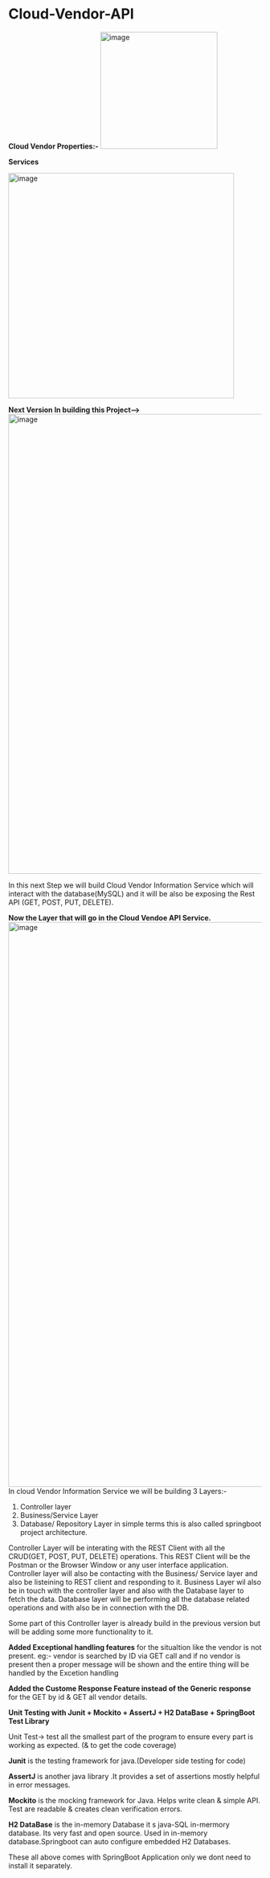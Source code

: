 # Cloud-Vendor-API

  **Cloud Vendor Properties:-**
<img width="233" alt="image" src="https://github.com/user-attachments/assets/12990e64-f5d5-4915-af04-35f03785f2c7" />

  **Services**

<img width="449" alt="image" src="https://github.com/user-attachments/assets/e3761432-15f5-4106-adb4-d940db95491e" />



**Next Version In building this Project-->**
<img width="916" alt="image" src="https://github.com/user-attachments/assets/c03f28d1-5bbe-49f9-9d4d-83174dafa8ca" />

In this next Step we will build Cloud Vendor Information Service which will interact with the database(MySQL) and it will be also be exposing the Rest API (GET, POST, PUT, DELETE). 

**Now the Layer that will go in the Cloud Vendoe API Service.**
<img width="1125" alt="image" src="https://github.com/user-attachments/assets/dff7018a-fb59-4a51-b0d3-035d1bc9d5fd" />
In cloud Vendor Information Service we will be building 3 Layers:-
1) Controller layer
2) Business/Service Layer
3) Database/ Repository Layer
in simple terms this is also called springboot project architecture.

Controller Layer will be interating with the REST Client with all the CRUD(GET, POST, PUT, DELETE) operations. This REST Client will be the Postman or the Browser Window or any user interface application.
Controller layer will also be contacting with the Business/ Service layer and also be listeining to REST client and responding to it. Business Layer wil also be in touch with the controller layer and also with the Database layer to fetch the data. Database layer will be performing all the database related operations and with also be in connection with the DB.

Some part of this Controller layer is already build in the previous version but will be adding some more functionality to it.

**Added Exceptional handling features** for the situaltion like the vendor is not present. eg:- vendor is searched by ID via GET call and if no vendor is present then a proper message will be shown and the entire thing will be handled by the Excetion handling

**Added the Custome Response Feature instead of the Generic response** for the GET by id & GET all vendor details.

**Unit Testing with Junit + Mockito + AssertJ + H2 DataBase + SpringBoot Test Library**

Unit Test-> test all the smallest part of the program to ensure every part is working as expected. (& to get the code coverage)

**Junit** is the testing framework for java.(Developer side testing for code)

**AssertJ** is another java library .It provides a set of assertions mostly helpful in error messages.

**Mockito** is the mocking framework for Java. Helps write clean & simple API. Test are readable & creates clean verification errors.

**H2 DataBase** is the in-memory Database it s java-SQL in-mermory database. Its very fast and open source. Used in in-memory database.Springboot can auto configure embedded H2 Databases.

These all above comes with SpringBoot Application only we dont need to install it separately.



